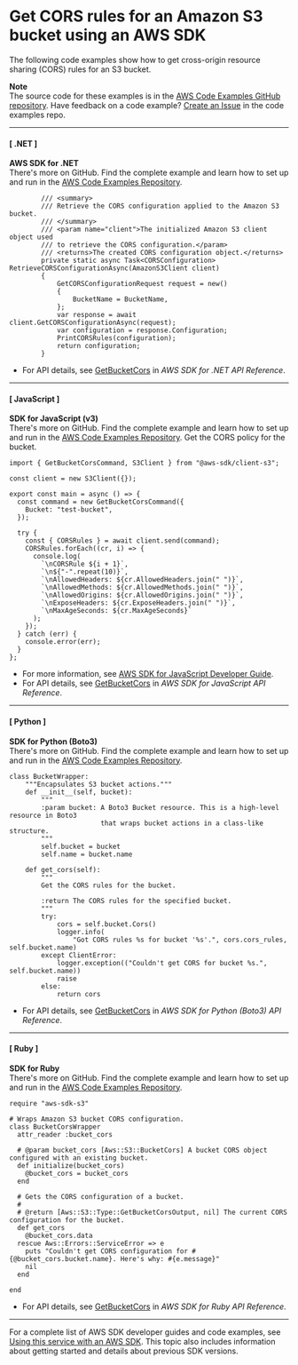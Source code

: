 # Get CORS rules for an Amazon S3 bucket using an AWS SDK<a name="example_s3_GetBucketCors_section"></a>

The following code examples show how to get cross\-origin resource sharing \(CORS\) rules for an S3 bucket\.

**Note**  
The source code for these examples is in the [AWS Code Examples GitHub repository](https://github.com/awsdocs/aws-doc-sdk-examples)\. Have feedback on a code example? [Create an Issue](https://github.com/awsdocs/aws-doc-sdk-examples/issues/new/choose) in the code examples repo\. 

------
#### [ \.NET ]

**AWS SDK for \.NET**  
 There's more on GitHub\. Find the complete example and learn how to set up and run in the [AWS Code Examples Repository](https://github.com/awsdocs/aws-doc-sdk-examples/tree/main/dotnetv3/S3#code-examples)\. 
  

```
        /// <summary>
        /// Retrieve the CORS configuration applied to the Amazon S3 bucket.
        /// </summary>
        /// <param name="client">The initialized Amazon S3 client object used
        /// to retrieve the CORS configuration.</param>
        /// <returns>The created CORS configuration object.</returns>
        private static async Task<CORSConfiguration> RetrieveCORSConfigurationAsync(AmazonS3Client client)
        {
            GetCORSConfigurationRequest request = new()
            {
                BucketName = BucketName,
            };
            var response = await client.GetCORSConfigurationAsync(request);
            var configuration = response.Configuration;
            PrintCORSRules(configuration);
            return configuration;
        }
```
+  For API details, see [GetBucketCors](https://docs.aws.amazon.com/goto/DotNetSDKV3/s3-2006-03-01/GetBucketCors) in *AWS SDK for \.NET API Reference*\. 

------
#### [ JavaScript ]

**SDK for JavaScript \(v3\)**  
 There's more on GitHub\. Find the complete example and learn how to set up and run in the [AWS Code Examples Repository](https://github.com/awsdocs/aws-doc-sdk-examples/tree/main/javascriptv3/example_code/s3#code-examples)\. 
Get the CORS policy for the bucket\.  

```
import { GetBucketCorsCommand, S3Client } from "@aws-sdk/client-s3";

const client = new S3Client({});

export const main = async () => {
  const command = new GetBucketCorsCommand({
    Bucket: "test-bucket",
  });

  try {
    const { CORSRules } = await client.send(command);
    CORSRules.forEach((cr, i) => {
      console.log(
        `\nCORSRule ${i + 1}`,
        `\n${"-".repeat(10)}`,
        `\nAllowedHeaders: ${cr.AllowedHeaders.join(" ")}`,
        `\nAllowedMethods: ${cr.AllowedMethods.join(" ")}`,
        `\nAllowedOrigins: ${cr.AllowedOrigins.join(" ")}`,
        `\nExposeHeaders: ${cr.ExposeHeaders.join(" ")}`,
        `\nMaxAgeSeconds: ${cr.MaxAgeSeconds}`
      );
    });
  } catch (err) {
    console.error(err);
  }
};
```
+  For more information, see [AWS SDK for JavaScript Developer Guide](https://docs.aws.amazon.com/sdk-for-javascript/v3/developer-guide/s3-example-configuring-buckets.html#s3-example-configuring-buckets-get-cors)\. 
+  For API details, see [GetBucketCors](https://docs.aws.amazon.com/AWSJavaScriptSDK/v3/latest/clients/client-s3/classes/getbucketcorscommand.html) in *AWS SDK for JavaScript API Reference*\. 

------
#### [ Python ]

**SDK for Python \(Boto3\)**  
 There's more on GitHub\. Find the complete example and learn how to set up and run in the [AWS Code Examples Repository](https://github.com/awsdocs/aws-doc-sdk-examples/tree/main/python/example_code/s3/s3_basics#code-examples)\. 
  

```
class BucketWrapper:
    """Encapsulates S3 bucket actions."""
    def __init__(self, bucket):
        """
        :param bucket: A Boto3 Bucket resource. This is a high-level resource in Boto3
                       that wraps bucket actions in a class-like structure.
        """
        self.bucket = bucket
        self.name = bucket.name

    def get_cors(self):
        """
        Get the CORS rules for the bucket.

        :return The CORS rules for the specified bucket.
        """
        try:
            cors = self.bucket.Cors()
            logger.info(
                "Got CORS rules %s for bucket '%s'.", cors.cors_rules, self.bucket.name)
        except ClientError:
            logger.exception(("Couldn't get CORS for bucket %s.", self.bucket.name))
            raise
        else:
            return cors
```
+  For API details, see [GetBucketCors](https://docs.aws.amazon.com/goto/boto3/s3-2006-03-01/GetBucketCors) in *AWS SDK for Python \(Boto3\) API Reference*\. 

------
#### [ Ruby ]

**SDK for Ruby**  
 There's more on GitHub\. Find the complete example and learn how to set up and run in the [AWS Code Examples Repository](https://github.com/awsdocs/aws-doc-sdk-examples/tree/main/ruby/example_code/s3#code-examples)\. 
  

```
require "aws-sdk-s3"

# Wraps Amazon S3 bucket CORS configuration.
class BucketCorsWrapper
  attr_reader :bucket_cors

  # @param bucket_cors [Aws::S3::BucketCors] A bucket CORS object configured with an existing bucket.
  def initialize(bucket_cors)
    @bucket_cors = bucket_cors
  end

  # Gets the CORS configuration of a bucket.
  #
  # @return [Aws::S3::Type::GetBucketCorsOutput, nil] The current CORS configuration for the bucket.
  def get_cors
    @bucket_cors.data
  rescue Aws::Errors::ServiceError => e
    puts "Couldn't get CORS configuration for #{@bucket_cors.bucket.name}. Here's why: #{e.message}"
    nil
  end

end
```
+  For API details, see [GetBucketCors](https://docs.aws.amazon.com/goto/SdkForRubyV3/s3-2006-03-01/GetBucketCors) in *AWS SDK for Ruby API Reference*\. 

------

For a complete list of AWS SDK developer guides and code examples, see [Using this service with an AWS SDK](UsingAWSSDK.md#sdk-general-information-section)\. This topic also includes information about getting started and details about previous SDK versions\.